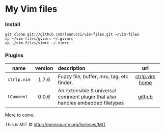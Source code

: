 # My Vim files

### Install

	git clone git://github.com/leanucci/vim-files.git ~/vim-files
	cp ~/vim-files/gvimrc ~/.gvimrc
	cp ~/vim-files/vimrc ~/.vimrc
	

### Plugins

| name | version | description | url |
|------|:-------:|:------------|:----:|
|```ctrlp.vim```| 1.7.6 | Fuzzy file, buffer, mru, tag, etc finder.| [ctrlp.vim home](http://kien.github.com/ctrlp.vim)|
|```tComment``` | 0.0.6 | An extensible & universal comment plugin that also handles embedded filetypes | [github](https://github.com/tomtom/tcomment_vim) | 


More to come.

This is MIT © http://opensource.org/licenses/MIT	

 
